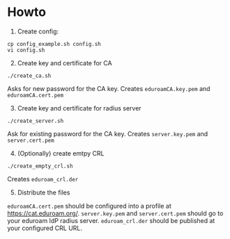 # Howto

1) Create config:

```
cp config_example.sh config.sh
vi config.sh
```

2) Create key and certificate for CA

`./create_ca.sh`

Asks for new password for the CA key. Creates `eduroamCA.key.pem` and `eduroamCA.cert.pem`

3) Create key and certificate for radius server

`./create_server.sh`

Ask for existing password for the CA key. Creates `server.key.pem` and `server.cert.pem`

4) (Optionally) create emtpy CRL

`./create_empty_crl.sh`

Creates `eduroam_crl.der`

5) Distribute the files

`eduroamCA.cert.pem` should be configured into a profile at https://cat.eduroam.org/.
`server.key.pem` and `server.cert.pem` should go to your eduroam IdP radius server. `eduroam_crl.der` should be published at your configured CRL URL.

